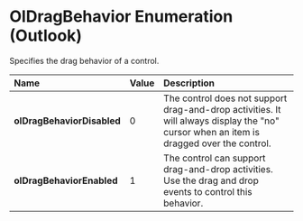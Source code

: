 
# OlDragBehavior Enumeration (Outlook)

Specifies the drag behavior of a control.



|**Name**|**Value**|**Description**|
|:-----|:-----|:-----|
| **olDragBehaviorDisabled**|0|The control does not support drag-and-drop activities. It will always display the "no" cursor when an item is dragged over the control.|
| **olDragBehaviorEnabled**|1|The control can support drag-and-drop activities. Use the drag and drop events to control this behavior.|

